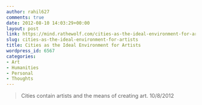 ```yaml
---
author: rahil627
comments: true
date: 2012-08-10 14:03:29+00:00
layout: post
link: https://mind.rathewolf.com/cities-as-the-ideal-environment-for-artists/
slug: cities-as-the-ideal-environment-for-artists
title: Cities as the Ideal Environment for Artists
wordpress_id: 6567
categories:
- Art
- Humanities
- Personal
- Thoughts
---
```


<blockquote>Cities contain artists and the means of creating art.
10/8/2012
</blockquote>
